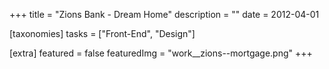 +++
title = "Zions Bank - Dream Home"
description = ""
date = 2012-04-01

[taxonomies]
tasks = ["Front-End", "Design"]

[extra]
featured = false
featuredImg = "work__zions--mortgage.png"
+++
